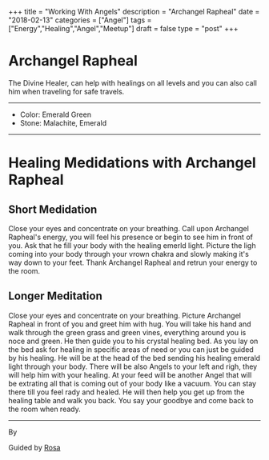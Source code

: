 +++
title = "Working With Angels"
description = "Archangel Rapheal"
date = "2018-02-13"
categories = ["Angel"]
tags = ["Energy","Healing","Angel","Meetup"]
draft = false
type = "post"
+++

# Archangel Rapheal

The Divine Healer, can help with healings on all levels and you can also call him when traveling for safe travels.

---

- Color: Emerald Green  
- Stone: Malachite, Emerald

---

# Healing Medidations with Archangel Rapheal

## Short Medidation

Close your eyes and concentrate on your breathing. Call upon Archangel Rapheal's energy, you will feel his presence or begin to see him in front of you. Ask that he fill your body with the healing emerld light. Picture the ligh coming into your body through your vrown chakra and slowly making it's way down to your feet. Thank Archangel Rapheal and retrun your energy to the room.

## Longer Meditation

Close your eyes and concentrate on your breathing. Picture Archangel Rapheal in front of you and greet him with hug. You will take his hand and walk through the green grass and green vines, everything around you is noce and green. He then guide you to his crystal healing bed. As you lay on the bed ask for healing in specific areas of need or you can just be guided by his healing. He will be at the head of the bed sending his healing emerald light through your body. There will be also Angels to your left and righ, they will help him with your healing. At your feed will be another Angel that will be extrating all that is coming out of your body like a vacuum. You can stay there till you feel rady and healed. He will then help you get up from the healing table and walk you back. You say your goodbye and come back to the room when ready.

---

By  

Guided by
[Rosa](http://pseudophysical.com/contributor/Rosa-Garcia/)